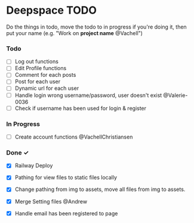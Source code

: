 # Deepspace TODO

Do the things in todo, move the todo to in progress if you're doing it, then put your name (e.g. "Work on **project name** @Vachell")

### Todo

- [ ] Log out functions
- [ ] Edit Profile functions
- [ ] Comment for each posts
- [ ] Post for each user
- [ ] Dynamic url for each user
- [ ] Handle login wrong username/password, user doesn't exist @Valerie-0036
- [ ] Check if username has been used for login & register

### In Progress

- [ ] Create account functions @VachellChristiansen

### Done ✓

- [x] Railway Deploy
- [x] Pathing for view files to static files locally
- [x] Change pathing from img to assets, move all files from img to assets.
- [x] Merge Setting files @Andrew
- [x] Handle email has been registered to page

